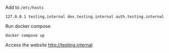 Add to `/etc/hosts`

```
127.0.0.1 testing.internal dex.testing.internal auth.testing.internal
```

Run docker compose
```
docker compose up
```

Access the website http://testing.internal
